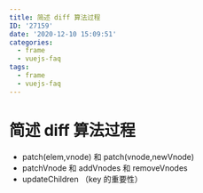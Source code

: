```yaml
---
title: 简述 diff 算法过程
ID: '27159'
date: '2020-12-10 15:09:51'
categories:
  - frame
  - vuejs-faq
tags:
  - frame
  - vuejs-faq
---
```


# 简述 diff 算法过程

- patch(elem,vnode) 和 patch(vnode,newVnode)
- patchVnode 和 addVnodes 和 removeVnodes
- updateChildren （key 的重要性）
 
 
 
 
 
 
 
 
 
 
 
 
 
 
 
 
 
 
 
 
 
